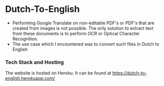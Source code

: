 # Dutch-To-English

- Performing Google Translate on non-editable PDF's or PDF's that are created from images is not possible. The only solution to extract text from these documents is to perform *OCR* or Optical Character Recognition.
- The use case which I encountered was to convert such files in Dutch to English


### Tech Stack and Hosting

The website is hosted on Heroku. It can be found at https://dutch-to-english.herokuapp.com/

